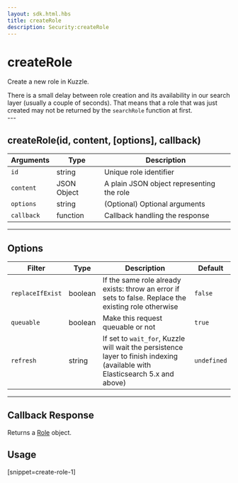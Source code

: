 ```yaml
---
layout: sdk.html.hbs
title: createRole
description: Security:createRole
---
```


# createRole

Create a new role in Kuzzle.

<div class="alert alert-info">
There is a small delay between role creation and its availability in our search layer (usually a couple of seconds).
That means that a role that was just created may not be returned by the <code>searchRole</code> function at first.
</div>
---

## createRole(id, content, [options], callback)

| Arguments  | Type        | Description                               |
| ---------- | ----------- | ----------------------------------------- |
| `id`       | string      | Unique role identifier                    |
| `content`  | JSON Object | A plain JSON object representing the role |
| `options`  | string      | (Optional) Optional arguments             |
| `callback` | function    | Callback handling the response            |

---

## Options

| Filter           | Type    | Description                                                                                                                  | Default     |
| ---------------- | ------- | ---------------------------------------------------------------------------------------------------------------------------- | ----------- |
| `replaceIfExist` | boolean | If the same role already exists: throw an error if sets to false. Replace the existing role otherwise                        | `false`     |
| `queuable`       | boolean | Make this request queuable or not                                                                                            | `true`      |
| `refresh`        | string  | If set to `wait_for`, Kuzzle will wait the persistence layer to finish indexing (available with Elasticsearch 5.x and above) | `undefined` |

---

## Callback Response

Returns a [Role](/sdk-reference/php/3/role) object.

## Usage

[snippet=create-role-1]
